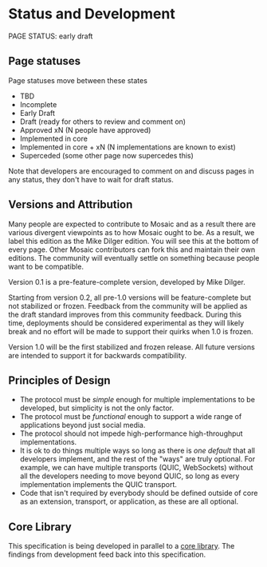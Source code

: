 # Status and Development

<status>PAGE STATUS: early draft</status>

## Page statuses

Page statuses move between these states

- TBD
- Incomplete
- Early Draft
- Draft (ready for others to review and comment on)
- Approved xN (N people have approved)
- Implemented in core
- Implemented in core + xN (N implementations are known to exist)
- Superceded (some other page now supercedes this)

Note that developers are encouraged to comment on and discuss pages in any
status, they don't have to wait for draft status.

## Versions and Attribution

Many people are expected to contribute to Mosaic and as a result there are
various divergent viewpoints as to how Mosaic ought to be. As a result, we
label this edition as the Mike Dilger edition. You will see this at the
bottom of every page. Other Mosaic contributors can fork this and maintain
their own editions. The community will eventually settle on something
because people want to be compatible.

Version 0.1 is a pre-feature-complete version, developed by Mike Dilger.

Starting from version 0.2, all pre-1.0 versions will be feature-complete but
not stabilized or frozen. Feedback from the community will be applied as
the draft standard improves from this community feedback. During this time,
deployments should be considered experimental as they will likely break and
no effort will be made to support their quirks when 1.0 is frozen.

Version 1.0 will be the first stabilized and frozen release. All future
versions are intended to support it for backwards compatibility.


## Principles of Design

* The protocol must be *simple* enough for multiple implementations to
  be developed, but simplicity is not the only factor.
* The protocol must be *functional* enough to support a wide range of
  applications beyond just social media.
* The protocol should not impede high-performance high-throughput
  implementations.
* It is ok to do things multiple ways so long as there is *one default*
  that all developers implement, and the rest of the "ways" are truly
  optional. For example, we can have multiple transports (QUIC, WebSockets)
  without all the developers needing to move beyond QUIC,
  so long as every implementation implements the QUIC transport.
* Code that isn't required by everybody should be defined outside of core
  as an extension, transport, or application, as these are all optional.


## Core Library

This specification is being developed in parallel to a
[core library](https://github.com/MikeDilger/mosaic-core). The
findings from development feed back into this specification.
